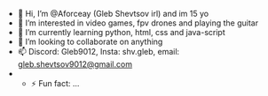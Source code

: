 - 👋 Hi, I’m @Aforceay (Gleb Shevtsov irl) and im 15 yo
- 👀 I’m interested in video games, fpv drones and playing the guitar
- 🌱 I’m currently learning python, html, css and java-script
- 💞️ I’m looking to collaborate on anything
- 📫 Discord: Gleb9012, Insta: shv.gleb, email: gleb.shevtsov9012@gmail.com
- - ⚡ Fun fact: ...

